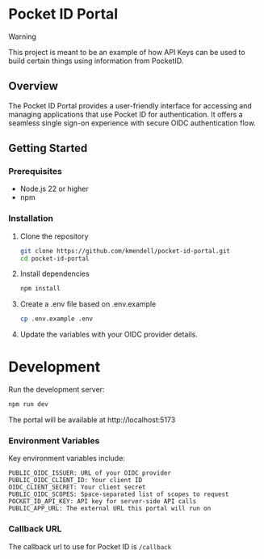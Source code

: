 # Pocket ID Portal

> [!WARNING]
> This project is meant to be an example of how API Keys can be used to build certain things using information from PocketID.

## Overview

The Pocket ID Portal provides a user-friendly interface for accessing and managing applications that use Pocket ID for authentication. It offers a seamless single sign-on experience with secure OIDC authentication flow.

## Getting Started

### Prerequisites

- Node.js 22 or higher
- npm

### Installation

1. Clone the repository

   ```bash
   git clone https://github.com/kmendell/pocket-id-portal.git
   cd pocket-id-portal
   ```

2. Install dependencies

   ```bash
   npm install
   ```

3. Create a .env file based on .env.example

   ```bash
   cp .env.example .env
   ```

4. Update the variables with your OIDC provider details.

# Development

Run the development server:

```bash
npm run dev
```

The portal will be available at http://localhost:5173

### Environment Variables

Key environment variables include:

```env
PUBLIC_OIDC_ISSUER: URL of your OIDC provider
PUBLIC_OIDC_CLIENT_ID: Your client ID
OIDC_CLIENT_SECRET: Your client secret
PUBLIC_OIDC_SCOPES: Space-separated list of scopes to request
POCKET_ID_API_KEY: API key for server-side API calls
PUBLIC_APP_URL: The external URL this portal will run on
```

### Callback URL

The callback url to use for Pocket ID is `/callback`
